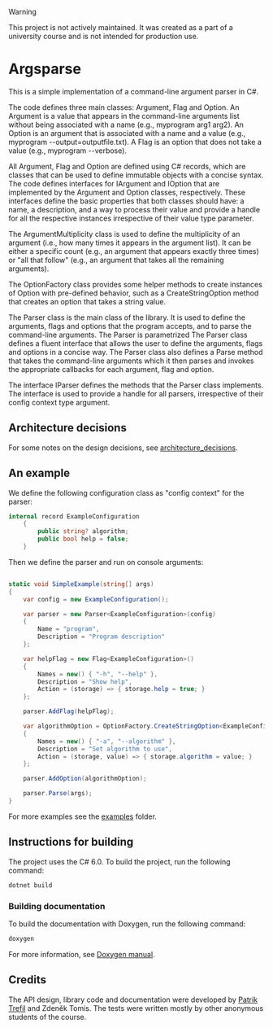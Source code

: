 > [!WARNING]
> This project is not actively maintained. It was created as a part of a university course and is not intended for production use.

# Argsparse

This is a simple implementation of a command-line argument parser in C#.

The code defines three main classes: Argument, Flag and Option. An Argument is a
value that appears in the command-line arguments list without being associated
with a name (e.g., myprogram arg1 arg2). An Option is an argument that is
associated with a name and a value (e.g., myprogram --output=outputfile.txt). A
Flag is an option that does not take a value (e.g., myprogram --verbose).

All Argument, Flag and Option are defined using C# records, which are classes
that can be used to define immutable objects with a concise syntax. The code
defines interfaces for IArgument and IOption that are implemented by the
Argument and Option classes, respectively. These interfaces define the basic
properties that both classes should have: a name, a description, and a way to
process their value and provide a handle for all the respective instances
irrespective of their value type parameter.

The ArgumentMultiplicity class is used to define the multiplicity of an argument
(i.e., how many times it appears in the argument list). It can be either a
specific count (e.g., an argument that appears exactly three times) or "all that
follow" (e.g., an argument that takes all the remaining arguments).

The OptionFactory class provides some helper methods to create instances of
Option with pre-defined behavior, such as a CreateStringOption method that
creates an option that takes a string value.

The Parser class is the main class of the library. It is used to define the
arguments, flags and options that the program accepts, and to parse the
command-line arguments. The Parser is parametrized The Parser class defines a
fluent interface that allows the user to define the arguments, flags and options
in a concise way. The Parser class also defines a Parse method that takes the
command-line arguments which it then parses and invokes the appropriate
callbacks for each argument, flag and option.

The interface IParser defines the methods that the Parser class implements. The
interface is used to provide a handle for all parsers, irrespective of their
config context type argument.

## Architecture decisions

For some notes on the design decisions, see
[architecture_decisions](architecture_decisions.md).

## An example

We define the following configuration class as "config context" for the parser:

```csharp
internal record ExampleConfiguration
    {
        public string? algorithm;
        public bool help = false;
    }
```

Then we define the parser and run on console arguments:

```csharp

static void SimpleExample(string[] args)
{
    var config = new ExampleConfiguration();

    var parser = new Parser<ExampleConfiguration>(config)
    {
        Name = "program",
        Description = "Program description"
    };

    var helpFlag = new Flag<ExampleConfiguration>()
    {
        Names = new() { "-h", "--help" },
        Description = "Show help",
        Action = (storage) => { storage.help = true; }
    };

    parser.AddFlag(helpFlag);

    var algorithmOption = OptionFactory.CreateStringOption<ExampleConfiguration>() with
    {
        Names = new() { "-a", "--algorithm" },
        Description = "Set algorithm to use",
        Action = (storage, value) => { storage.algorithm = value; }
    };

    parser.AddOption(algorithmOption);

    parser.Parse(args);
}
```

For more examples see the [examples](examples) folder.

## Instructions for building

The project uses the C# 6.0. To build the project, run the following command:

```bash
dotnet build
```

### Building documentation

To build the documentation with Doxygen, run the following command:

```bash
doxygen
```

For more information, see
[Doxygen manual](https://www.doxygen.nl/manual/index.html).

## Credits

The API design, library code and documentation were developed by [Patrik Trefil](http://patriktrefil.com) and Zdeněk Tomis.
The tests were written mostly by other anonymous students of the course.
